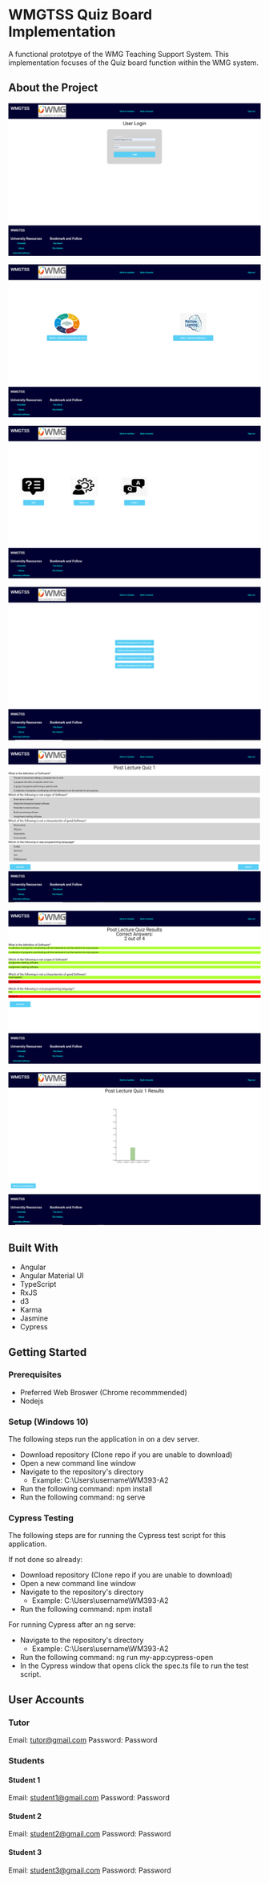 # WMGTSS Quiz Board Implementation

A functional prototpye of the WMG Teaching Support System. This implementation focuses of the Quiz board function within the WMG system.

## About the Project

![](Images/Login_page.PNG)

![](Images/ModuleSelection.PNG)

![](Images/BoardSelection.PNG)

![](Images/QuizSelection.PNG)

![](Images/QuizForm.PNG)

![](Images/ResultsStudent.PNG)

![](Images/ResultsTutor.PNG)

## Built With

 * Angular
 * Angular Material UI
 * TypeScript
 * RxJS
 * d3
 * Karma
 * Jasmine
 * Cypress

## Getting Started

### Prerequisites

 * Preferred Web Broswer (Chrome recommmended)
 * Nodejs

### Setup (Windows 10)

The following steps run the application in on a dev server.
 
 * Download repository (Clone repo if you are unable to download)
 * Open a new command line window
 * Navigate to the repository's directory
   * Example: C:\Users\username\WM393-A2
 * Run the following command: npm install
 * Run the following command: ng serve

### Cypress Testing

The following steps are for running the Cypress test script for this application.

If not done so already:

 * Download repository (Clone repo if you are unable to download)
 * Open a new command line window
 * Navigate to the repository's directory
   * Example: C:\Users\username\WM393-A2
 * Run the following command: npm install

For running Cypress after an ng serve:

 * Navigate to the repository's directory
   * Example: C:\Users\username\WM393-A2
 * Run the following command: ng run my-app:cypress-open
 * In the Cypress window that opens click the spec.ts file to run the test script.

## User Accounts

### Tutor

Email: tutor@gmail.com
Password: Password

### Students
#### Student 1

Email: student1@gmail.com
Password: Password

#### Student 2

Email: student2@gmail.com
Password: Password

#### Student 3

Email: student3@gmail.com
Password: Password